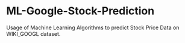 # ML-Google-Stock-Prediction
Usage of Machine Learning Algorithms to predict Stock Price Data on WIKI_GOOGL dataset.
